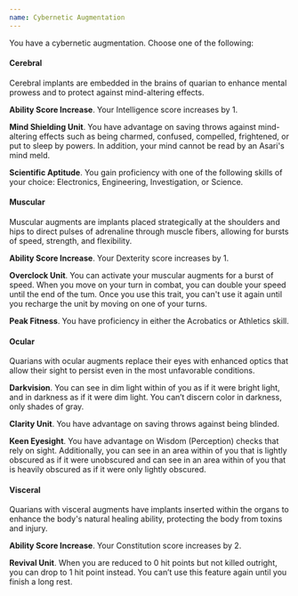 ```yaml
---
name: Cybernetic Augmentation
---
```

You have a cybernetic augmentation. Choose one of the following:

#### Cerebral
Cerebral implants are embedded in the brains of quarian to enhance mental prowess and to protect against mind-altering effects.

__Ability Score Increase__. Your Intelligence score increases by 1.

__Mind Shielding Unit__. You have advantage on saving throws against mind-altering effects such as being charmed,
confused, compelled, frightened, or put to sleep by powers. In addition, your mind cannot be read by an Asari's mind meld.

__Scientific Aptitude__. You gain proficiency with one of the following skills of your choice: Electronics, Engineering,
Investigation, or Science.


#### Muscular
Muscular augments are implants placed strategically at the shoulders and hips to direct pulses of adrenaline through
muscle fibers, allowing for bursts of speed, strength, and flexibility.

__Ability Score Increase__. Your Dexterity score increases by 1.

__Overclock Unit__. You can activate your muscular augments for a burst of speed. When you move on your turn in
combat, you can double your speed until the end of the tum. Once you use this trait, you can't use it again until you
recharge the unit by moving <me-distance length="0" /> on one of your turns.

__Peak Fitness__. You have proficiency in either the Acrobatics or Athletics skill.

#### Ocular
Quarians with ocular augments replace their eyes with enhanced optics that allow their sight to persist even in the most
unfavorable conditions.

__Darkvision__. You can see in dim light within <me-distance length="60" /> of you as if it were bright light, and in
darkness as if it were dim light. You can’t discern color in darkness, only shades of gray.

__Clarity Unit__. You have advantage on saving throws against being blinded.

__Keen Eyesight__. You have advantage on Wisdom (Perception) checks that rely on sight. Additionally, you can see in an
area within <me-distance length="30" /> of you that is lightly obscured as if it were unobscured and can see in an
area within <me-distance length="15" /> of you that is heavily obscured as if it were only lightly obscured.

#### Visceral
Quarians with visceral augments have implants inserted within the organs to enhance the body's natural healing ability,
protecting the body from toxins and injury.

__Ability Score Increase__. Your Constitution score increases by 2.

__Revival Unit__. When you are reduced to 0 hit points but not killed outright, you can drop to 1 hit point
instead. You can’t use this feature again until you finish a long rest.
